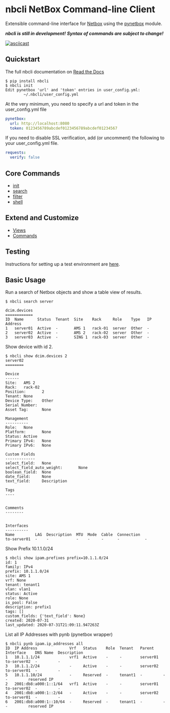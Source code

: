 # nbcli NetBox Command-line Client

Extensible command-line interface for [Netbox](https://netbox.readthedocs.io/en/stable/) 
using the [pynetbox](https://pynetbox.readthedocs.io/en/latest/) module. 

***nbcli is still in development!*** 
***Syntax of commands are subject to change!***


[![asciicast](https://asciinema.org/a/348204.svg)](https://asciinema.org/a/348204)

## Quickstart

The full nbcli documentation on [Read the Docs](https://nbcli.readthedocs.io/en/release/)

```
$ pip install nbcli
$ nbcli init
Edit pynetbox 'url' and 'token' entries in user_config.yml:
        ~/.nbcli/user_config.yml
```

At the very minimum, you need to specify a url and token in the user_config.yml file

```yaml
pynetbox:
  url: http://localhost:8080
  token: 0123456789abcdef0123456789abcdef01234567
```

If you need to disable SSL verification, add (or uncomment) the following to your user_config.yml file. 

```yaml
requests:
  verify: false
```

## Core Commands

- [init](docs/commands/init.rst)
- [search](docs/commands/nbsearch.rst)
- [filter](docs/commands/filter.rst)
- [shell](docs/commands/shell.rst)

## Extend and Customize

- [Views](docs/extend/views.rst)
- [Commands](docs/extend/commands.rst)

## Testing

Instructions for setting up a test environment are [here](docs/test-env.rst).

## Basic Usage

Run a search of Netbox objects and show a table view of results.

```
$ nbcli search server

dcim.devices
============
ID  Name      Status  Tenant  Site    Rack     Role    Type   IP Address
1   server01  Active  -       AMS 1   rack-01  server  Other  -
2   server02  Active  -       AMS 2   rack-02  server  Other  -
3   server03  Active  -       SING 1  rack-03  server  Other  -

```

Show device with id 2.

```
$ nbcli show dcim.devices 2
server02
========

Device
------
Site:   AMS 2
Rack:   rack-02
Position:       2
Tenant: None
Device Type:    Other
Serial Number:
Asset Tag:      None

Management
----------
Role:   None
Platform:       None
Status: Active
Primary IPv4:   None
Primary IPv6:   None

Custom Fields
-------------
select_field:   None
select_field_auto_weight:       None
boolean_field:  None
date_field:     None
text_field:     Description

Tags
----


Comments
--------


Interfaces
----------
Name         LAG  Description  MTU  Mode  Cable  Connection
to-server01  -    -            -    -     -      -           -
```

Show Prefix 10.1.1.0/24

```
$ nbcli show ipam.prefixes prefix=10.1.1.0/24
id: 1
family: IPv4
prefix: 10.1.1.0/24
site: AMS 1
vrf: None
tenant: tenant1
vlan: vlan1
status: Active
role: None
is_pool: False
description: prefix1
tags: []
custom_fields: {'text_field': None}
created: 2020-07-31
last_updated: 2020-07-31T21:09:11.947263Z
```

List all IP Addresses with pynb (pynetbox wrapper)

```
$ nbcli pynb ipam.ip_addresses all
ID  IP Address              Vrf   Status    Role  Tenant   Parent    Interface    DNS Name  Description
1   10.1.1.1/24             vrf1  Active    -     -        server01  to-server02  -         -
3   10.1.1.2/24             -     Active    -     -        server02  to-server01  -         -
5   10.1.1.10/24            -     Reserved  -     tenant1  -         -            -         reserved IP
2   2001:db8:a000:1::1/64   vrf1  Active    -     -        server01  to-server02  -         -
4   2001:db8:a000:1::2/64   -     Active    -     -        server02  to-server01  -         -
6   2001:db8:a000:1::10/64  -     Reserved  -     tenant1  -         -            -         reserved IP
```
